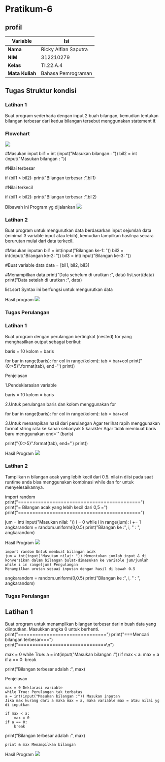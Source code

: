 # Pratikum-6


## profil
| Variable | Isi |
| -------- | --- |
| **Nama** | Ricky Alfian Saputra |
| **NIM** | 312210279 |
| **Kelas** | TI.22.A.4 |
| **Mata Kuliah** | Bahasa Pemrograman |


## Tugas Struktur kondisi
### Latihan 1
Buat program sederhada dengan input 2 buah bilangan, kemudian tentukan bilangan terbesar dari kedua bilangan tersebut menggunakan statement if.

### Flowchart
![](/Tugas%207/flowchart-bilangan-terbesar.png)

#Masukan input 
bil1 = int (input("Masukan bilangan : "))
bil2 = int (input("Masukan bilangan : "))

#Nilai terbesar

if (bil1 > bil2):
   print("Bilangan terbesar :",bil1)

#Nilai terkecil

if (bil1 < bil2):
   print("Bilangan terbesar :",bil2)

Dibawah ini Program yg dijalankan
![](/Tugas%207/Screenshot%20(18).png)

### Latihan 2
Buat program untuk mengurutkan data berdasarkan input sejumlah data (minimal 3 variable input atau lebih), kemudian tampilkan hasilnya secara berurutan mulai dari data terkecil.

#Masukan inputan
bil1 = int(input("Bilangan ke-1: "))
bil2 = int(input("Bilangan ke-2: "))
bil3 = int(input("Bilangan ke-3: "))

#Buat variable data
data = [bil1, bil2, bil3]

#Menampilkan data
print("Data sebelum di urutkan :", data)
list.sort(data)
print("Data setelah di urutkan :", data)

list.sort Syntax ini berfungsi untuk mengurutkan data


Hasil program
![](Tugas%207/Screenshot%20(20).png)

### Tugas Perulangan
### Latihan 1
Buat program dengan perulangan bertingkat (nested) for yang menghasilkan output sebagai berikut:

baris = 10
kolom = baris

for bar in range(baris):
    for col in range(kolom):
        tab = bar+col
        print("{0:>5}".format(tab), end='')
    print()

Penjelasan

1.Pendeklarasian variable

baris = 10
kolom = baris

2.Untuk perulangan baris dan kolom menggunakan for

for bar in range(baris):
    for col in range(kolom):
        tab = bar+col        

3.Untuk menampikan hasil dari perulangan
        Agar terlihat rapih menggunakan format string rata ke kanan sebanyak 5 karakter
        Agar tidak membuat baris baru menggunakan end='' (baris)

  print("{0:>5}".format(tab), end='')
print()  

Hasil Program
![](Tugas%207/Screenshot%20(22).png)

### Latihan 2

Tampilkan n bilangan acak yang lebih kecil dari 0.5. nilai n diisi pada saat runtime anda bisa menggunakan kombinasi while dan for untuk menyelesaikannya.

import random
print("===========================================")
print("= Bilangan acak yang lebih kecil dari 0,5 =")
print("===========================================")

jum = int( input("Masukan nilai: "))
i = 0
while i in range(jum):
    i += 1
    angkarandom = random.uniform(0,0.5)
    print("Bilangan ke :", i, " : ", angkarandom)

Hasil Program
![](/Tugas%207/Screenshot%20(24).png)

    import random Untuk membuat bilangan acak
    jum = int(input("Masukan nilai: ")) Menentukan jumlah input & di konversikan dalam bilangan bulat-dimasukan ke variable jum/jumlah
    while i in range(jum) Pengulangan
    Menampilkan urutan sesuai inputan dengan hasil di bawah 0.5

angkarandom = random.uniform(0,0.5)
    print("Bilangan ke :", i, " : ", angkarandom)


### Tugas Perulangan
## Latihan 1

Buat program untuk menampilkan bilangan terbesar dari n buah data yang diinputkan. Masukkan angka 0 untuk berhenti.
print("===============================")
print("===Mencari bilangan terbesar===")
print("===============================\n")

max = 0
while True:
    a = int(input("Masukan bilangan :"))
    if max < a:
        max = a
    if a == 0:
        break

print("Bilangan terbesar adalah :", max)

Penjelasan

    max = 0 Deklarasi variable
    while True: Perulangan tak terbatas
    a = int(input("Masukan bilangan :")) Masukan inputan
    Jika max kurang dari a maka max = a, maka variable max = atau nilai yg di inputkan

    if max < a:
        max = 0
    if a == 0:
        break
print("Bilangan terbesar adalah :", max)

    print & max Menampilkan bilangan

Hasil Program
![](/Tugas%207/Screenshot%20(26).png)

